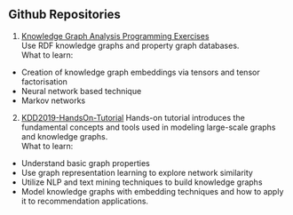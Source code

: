 ## Github Repositories

1. [Knowledge Graph Analysis Programming Exercises](https://github.com/SmartDataAnalytics/Knowledge-Graph-Analysis-Programming-Exercises)  
Use RDF knowledge graphs and property graph databases.  
What to learn:
- Creation of knowledge graph embeddings via tensors and tensor factorisation
- Neural network based technique
- Markov networks

2. [KDD2019-HandsOn-Tutorial](https://github.com/graph-knowledgegraph/KDD2019-HandsOn-Tutorial)
Hands-on tutorial introduces the fundamental concepts and tools used in modeling large-scale graphs and knowledge graphs.  
What to learn:
- Understand basic graph properties
- Use graph representation learning to explore network similarity
- Utilize NLP and text mining techniques to build knowledge graphs
- Model knowledge graphs with embedding techniques and how to apply it to recommendation applications. 
